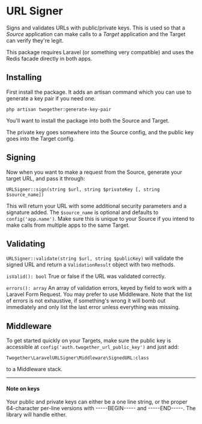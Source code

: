 # URL Signer

Signs and validates URLs with public/private keys. This is used
so that a _Source_ application can make calls to a _Target_
application and the Target can verify they're legit.

This package requires Laravel (or something very compatible) and
uses the Redis facade directly in both apps.

## Installing

First install the package. It adds an artisan command
which you can use to generate a key pair if you need one.

`php artisan twogether:generate-key-pair`

You'll want to install the package into both the Source and Target.

The private key goes somewhere into the Source config, and the public
key goes into the Target config.


## Signing

Now when you want to make a request from the Source, generate your
target URL, and pass it through:

`URLSigner::sign(string $url, string $privateKey [, string $source_name])`

This will return your URL with some additional security parameters
and a signature added. The `$source_name` is optional and defaults
to `config('app.name')`.  Make sure this is unique to your Source
if you intend to make calls from multiple apps to the same Target.


## Validating

`URLSigner::validate(string $url, string $publicKey)` will validate
the signed URL and return a `ValidationResult` object with two
methods.

`isValid(): bool`
True or false if the URL was validated correctly.

`errors(): array`
An array of validation errors, keyed by field to work with a
Laravel Form Request. You may prefer to use Middleware. Note that
the list of errors is not exhaustive, if something's wrong it
will bomb out immediately and only list the last error unless
everything was missing.

## Middleware

To get started quickly on your Targets, make sure the public key
is accessible at `config('auth.twogether_url_public_key')` and
just add:

`Twogether\LaravelURLSigner\Middleware\SignedURL:class`

to a Middleware stack.

---

#### Note on keys

Your public and private keys can either be a one line string, or
the proper 64-character per-line versions with -----BEGIN----- and 
-----END-----. The library will handle either.